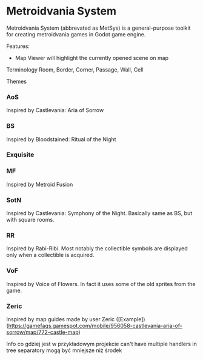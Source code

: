 # Metroidvania System

Metroidvania System (abbrevated as MetSys) is a general-purpose toolkit for creating metroidvania games in Godot game engine.

Features:
- Map Viewer will highlight the currently opened scene on map

Terminology
Room, Border, Corner, Passage, Wall, Cell

Themes
### AoS
Inspired by Castlevania: Aria of Sorrow
### BS
Inspired by Bloodstained: Ritual of the Night
### Exquisite
### MF
Inspired by Metroid Fusion
### SotN
Inspired by Castlevania: Symphony of the Night. Basically same as BS, but with square rooms.
### RR
Inspired by Rabi-Ribi. Most notably the collectible symbols are displayed only when a collectible is acquired.
### VoF
Inspired by Voice of Flowers. In fact it uses some of the old sprites from the game.
### Zeric
Inspired by map guides made by user Zeric ([Example])(https://gamefaqs.gamespot.com/mobile/956058-castlevania-aria-of-sorrow/map/772-castle-map)

Info co gdziej jest w przykładowym projekcie
can't have multiple handlers in tree
separatory mogą być mniejsze niż środek